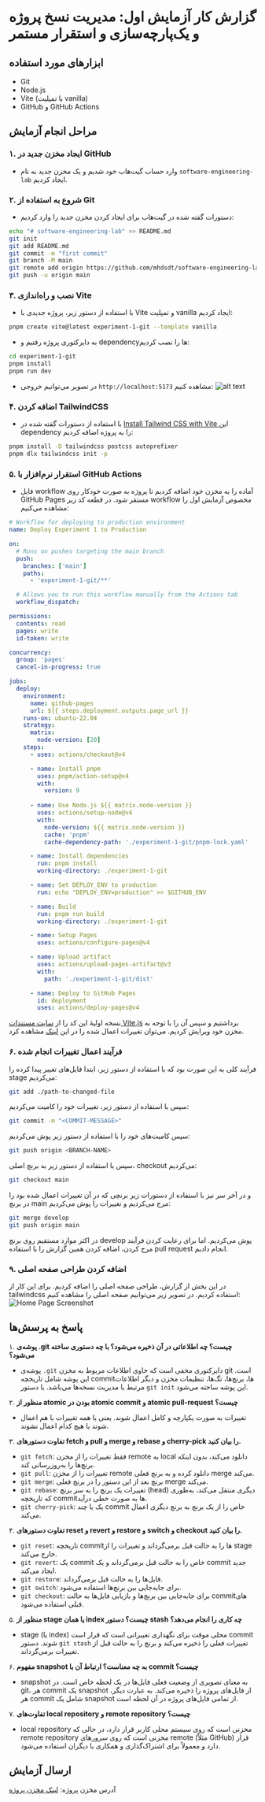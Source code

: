 # گزارش کار آزمایش اول: مدیریت نسخ پروژه و یک‌پارچه‌سازی و استقرار مستمر

## ابزارهای مورد استفاده
- Git
- Node.js
- Vite (با تمپلیت vanilla)
- GitHub و GitHub Actions

## مراحل انجام آزمایش

### ۱. ایجاد مخزن جدید در GitHub
- وارد حساب گیت‌هاب خود شدیم و یک مخزن جدید به نام `software-engineering-lab` ایجاد کردیم.


### ۲. شروع به استفاده از Git
- دستورات گفته شده در گیت‌هاب برای ایجاد کردن مخزن جدید را وارد کردیم:
```sh
echo "# software-engineering-lab" >> README.md
git init
git add README.md
git commit -m "first commit"
git branch -M main
git remote add origin https://github.com/mhdsdt/software-engineering-lab.git
git push -u origin main
```

### ۳. نصب و راه‌اندازی Vite
- با استفاده از دستور زیر، پروژه جدیدی با Vite و تمپلیت vanilla ایجاد کردیم:
```sh
pnpm create vite@latest experiment-1-git --template vanilla
```
- به دایرکتوری پروژه رفتیم و dependencyها را نصب کردیم:
```sh
cd experiment-1-git
pnpm install
pnpm run dev
```
- در تصویر می‌توانیم خروجی `http://localhost:5173` مشاهده کنیم:
![alt text](screenshots/image.png)

### ۴. اضافه کردن TailwindCSS
- با استفاده از دستورات گفته شده در [Install Tailwind CSS with Vite
](https://tailwindcss.com/docs/guides/vite) این dependency را به پروژه اضافه کردیم:
```sh
pnpm install -D tailwindcss postcss autoprefixer
pnpm dlx tailwindcss init -p
```

### ۵. استقرار نرم‌افزار با GitHub Actions
- فایل workflow آماده را به مخزن خود اضافه کردیم تا پروژه به صورت خودکار روی GitHub Pages مستقر شود. در قطعه کد زیر workflow مخصوص آزمایش اول را مشاهده می‌کنیم:
```yml
# Workflow for deploying to production environment
name: Deploy Experiment 1 to Production

on:
  # Runs on pushes targeting the main branch
  push:
    branches: ['main']
    paths:
      - 'experiment-1-git/**'

  # Allows you to run this workflow manually from the Actions tab
  workflow_dispatch:

permissions:
  contents: read
  pages: write
  id-token: write

concurrency:
  group: 'pages'
  cancel-in-progress: true

jobs:
  deploy:
    environment:
      name: github-pages
      url: ${{ steps.deployment.outputs.page_url }}
    runs-on: ubuntu-22.04
    strategy:
      matrix:
        node-version: [20]
    steps:
      - uses: actions/checkout@v4

      - name: Install pnpm
        uses: pnpm/action-setup@v4
        with:
          version: 9
          
      - name: Use Node.js ${{ matrix.node-version }}
        uses: actions/setup-node@v4
        with:
          node-version: ${{ matrix.node-version }}
          cache: 'pnpm'
          cache-dependency-path: './experiment-1-git/pnpm-lock.yaml'

      - name: Install dependencies
        run: pnpm install
        working-directory: ./experiment-1-git

      - name: Set DEPLOY_ENV to production
        run: echo "DEPLOY_ENV=production" >> $GITHUB_ENV

      - name: Build
        run: pnpm run build
        working-directory: ./experiment-1-git

      - name: Setup Pages
        uses: actions/configure-pages@v4

      - name: Upload artifact
        uses: actions/upload-pages-artifact@v3
        with:
          path: './experiment-1-git/dist'

      - name: Deploy to GitHub Pages
        id: deployment
        uses: actions/deploy-pages@v4
```

نسخه اولیهٔ این کد را از [سایت مستندات Vite.js](https://vitejs.dev/guide/static-deploy.html#github-pages) برداشتیم و سپس آن را با توجه به مخزن خود ویرایش کردیم. می‌توان تغییرات اعمال شده را در این [لینک](https://mhdsdt.github.io/software-engineering-lab/) مشاهده کرد.

### ۶. فرآیند اعمال تغییرات انجام شده
فرآیند کلی به این صورت بود که با استفاده از دستور زیر، ابتدا فایل‌های تغییر پیدا کرده را stage می‌کردیم: 
```bash
git add ./path-to-changed-file
```

سپس با استفاده از دستور زیر، تغییرات خود را کامیت می‌کردیم:
```bash
git commit -m "<COMMIT-MESSAGE>"
```

سپس کامیت‌های خود را با استفاده از دستور زیر پوش می‌کردیم:
```bash
git push origin <BRANCH-NAME>
```

سپس با استفاده از دستور زیر به برنچ اصلی، checkout می‌کردیم:
```bash
git checkout main
```

و در آخر سر نیز با استفاده از دستورات زیر برنچی که در آن تغییرات اعمال شده بود را در برنچ main مرج می‌کردیم و تغییرات را پوش می‌کردیم:
```bash
git merge develop
git push origin main
```

در اکثر موارد مستقیم روی برنچ develop پوش می‌کردیم. اما برای رعایت کردن فرآیند مرج کردن، اضافه کردن همین گزارش را با استفاده pull request انجام دادیم.

### ۹. اضافه کردن طراحی صفحه اصلی
در این بخش از گزارش، طراحی صفحه اصلی را اضافه کردیم. برای این کار از tailwindcss استفاده کردیم. در تصویر زیر می‌توانیم صفحه اصلی را مشاهده کنیم:
![Home Page Screenshot](screenshots/home-page.png)

## پاسخ به پرسش‌ها

۱. **پوشه‌ی .git چیست؟ چه اطلاعاتی در آن ذخیره می‌شود؟ با چه دستوری ساخته می‌شود؟**
   - پوشه‌ی `.git` دایرکتوری مخفی است که حاوی اطلاعات مربوط به مخزن git است. این پوشه شامل تاریخچه commit‌ها، برنچ‌ها، تگ‌ها، تنظیمات مخزن و دیگر اطلاعات مرتبط با مدیریت نسخه‌ها می‌باشد. با دستور `git init` این پوشه ساخته می‌شود.

۲. **منظور از atomic بودن در atomic commit و atomic pull-request چیست؟**
   - تغییرات به صورت یکپارچه و کامل اعمال شوند. یعنی یا همه تغییرات با هم اعمال شوند یا هیچ کدام اعمال نشوند.

۳. **تفاوت دستورهای fetch و pull و merge و rebase و cherry-pick را بیان کنید.**
   - `git fetch`: فقط تغییرات را از مخزن remote به local دانلود می‌کند، بدون اینکه برنچ‌ها را به‌روزرسانی کند.
   - `git pull`: تغییرات را از مخزن remote دانلود کرده و به برنچ فعلی merge می‌کند.
   - `git merge`: برنچ بعد از این دستور را در برنچ فعلی merge می‌کند.
   - `git rebase`: تغییرات یک برنچ را به سر برنچ (head) دیگری منتقل می‌کند، به‌طوری که تاریخچه commit‌ها به صورت خطی درآید.
   - `git cherry-pick`: یک یا چند commit خاص را از یک برنچ به برنچ دیگری اعمال می‌کند.

۴. **تفاوت دستورهای reset و revert و restore و switch و checkout را بیان کنید.**
   - `git reset`: تاریخچه commit‌ها را به حالت قبل برمی‌گرداند و تغییرات را از stage خارج می‌کند.
   - `git revert`: یک commit خاص را به حالت قبل برمی‌گرداند و یک commit جدید ایجاد می‌کند.
   - `git restore`: فایل‌ها را به حالت قبل برمی‌گرداند.
   - `git switch`: برای جابه‌جایی بین برنچ‌ها استفاده می‌شود.
   - `git checkout`: برای جابه‌جایی بین برنچ‌ها و بازیابی فایل‌ها به حالت commit‌های قبلی استفاده می‌شود.

۵. **منظور از stage یا همان index چیست؟ دستور stash چه کاری را انجام می‌دهد؟**
   - stage (یا index) محلی موقت برای نگهداری تغییراتی است که قرار است commit شوند. دستور `git stash` تغییرات فعلی را ذخیره می‌کند و برنچ را به حالت قبل از تغییرات برمی‌گرداند.

۶. **مفهوم snapshot به چه معناست؟ ارتباط آن با commit چیست؟**
   - snapshot به معنای تصویری از وضعیت فعلی فایل‌ها در یک لحظه خاص است. در git، هر commit یک snapshot از فایل‌های پروژه را ذخیره می‌کند. به عبارت دیگر، هر commit شامل یک snapshot از تمامی فایل‌های پروژه در آن لحظه است.

۷. **تفاوت‌های local repository و remote repository چیست؟**
   - local repository مخزنی است که روی سیستم محلی کاربر قرار دارد، در حالی که remote repository مخزنی است که روی سرورهای remote (مثلاً GitHub) قرار دارد و معمولاً برای اشتراک‌گذاری و همکاری با دیگران استفاده می‌شود.

## ارسال آزمایش
آدرس مخزن پروژه: [لینک مخزن پروژه](https://github.com/mhdsdt/software-engineering-lab)

